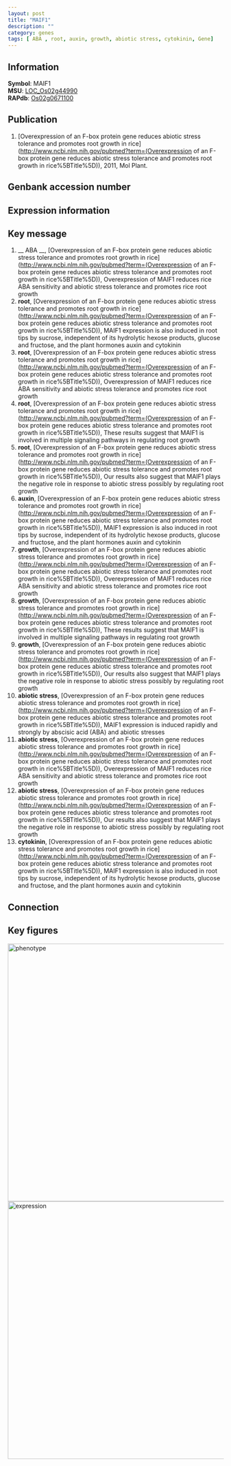 ```yaml
---
layout: post
title: "MAIF1"
description: ""
category: genes
tags: [ ABA , root, auxin, growth, abiotic stress, cytokinin, Gene]
---
```


## Information
__Symbol__: MAIF1  
__MSU__: [LOC_Os02g44990](http://rice.plantbiology.msu.edu/cgi-bin/ORF_infopage.cgi?orf=LOC_Os02g44990)  
__RAPdb__: [Os02g0671100](http://rapdb.dna.affrc.go.jp/viewer/gbrowse_details/irgsp1?name=Os02g0671100)  

## Publication
1. [Overexpression of an F-box protein gene reduces abiotic stress tolerance and promotes root growth in rice](http://www.ncbi.nlm.nih.gov/pubmed?term=(Overexpression of an F-box protein gene reduces abiotic stress tolerance and promotes root growth in rice%5BTitle%5D)), 2011, Mol Plant.

## Genbank accession number

## Expression information

## Key message
1. __ ABA __, [Overexpression of an F-box protein gene reduces abiotic stress tolerance and promotes root growth in rice](http://www.ncbi.nlm.nih.gov/pubmed?term=(Overexpression of an F-box protein gene reduces abiotic stress tolerance and promotes root growth in rice%5BTitle%5D)),  Overexpression of MAIF1 reduces rice ABA sensitivity and abiotic stress tolerance and promotes rice root growth
2. __root__, [Overexpression of an F-box protein gene reduces abiotic stress tolerance and promotes root growth in rice](http://www.ncbi.nlm.nih.gov/pubmed?term=(Overexpression of an F-box protein gene reduces abiotic stress tolerance and promotes root growth in rice%5BTitle%5D)),  MAIF1 expression is also induced in root tips by sucrose, independent of its hydrolytic hexose products, glucose and fructose, and the plant hormones auxin and cytokinin
3. __root__, [Overexpression of an F-box protein gene reduces abiotic stress tolerance and promotes root growth in rice](http://www.ncbi.nlm.nih.gov/pubmed?term=(Overexpression of an F-box protein gene reduces abiotic stress tolerance and promotes root growth in rice%5BTitle%5D)),  Overexpression of MAIF1 reduces rice ABA sensitivity and abiotic stress tolerance and promotes rice root growth
4. __root__, [Overexpression of an F-box protein gene reduces abiotic stress tolerance and promotes root growth in rice](http://www.ncbi.nlm.nih.gov/pubmed?term=(Overexpression of an F-box protein gene reduces abiotic stress tolerance and promotes root growth in rice%5BTitle%5D)),  These results suggest that MAIF1 is involved in multiple signaling pathways in regulating root growth
5. __root__, [Overexpression of an F-box protein gene reduces abiotic stress tolerance and promotes root growth in rice](http://www.ncbi.nlm.nih.gov/pubmed?term=(Overexpression of an F-box protein gene reduces abiotic stress tolerance and promotes root growth in rice%5BTitle%5D)),  Our results also suggest that MAIF1 plays the negative role in response to abiotic stress possibly by regulating root growth
6. __auxin__, [Overexpression of an F-box protein gene reduces abiotic stress tolerance and promotes root growth in rice](http://www.ncbi.nlm.nih.gov/pubmed?term=(Overexpression of an F-box protein gene reduces abiotic stress tolerance and promotes root growth in rice%5BTitle%5D)),  MAIF1 expression is also induced in root tips by sucrose, independent of its hydrolytic hexose products, glucose and fructose, and the plant hormones auxin and cytokinin
7. __growth__, [Overexpression of an F-box protein gene reduces abiotic stress tolerance and promotes root growth in rice](http://www.ncbi.nlm.nih.gov/pubmed?term=(Overexpression of an F-box protein gene reduces abiotic stress tolerance and promotes root growth in rice%5BTitle%5D)),  Overexpression of MAIF1 reduces rice ABA sensitivity and abiotic stress tolerance and promotes rice root growth
8. __growth__, [Overexpression of an F-box protein gene reduces abiotic stress tolerance and promotes root growth in rice](http://www.ncbi.nlm.nih.gov/pubmed?term=(Overexpression of an F-box protein gene reduces abiotic stress tolerance and promotes root growth in rice%5BTitle%5D)),  These results suggest that MAIF1 is involved in multiple signaling pathways in regulating root growth
9. __growth__, [Overexpression of an F-box protein gene reduces abiotic stress tolerance and promotes root growth in rice](http://www.ncbi.nlm.nih.gov/pubmed?term=(Overexpression of an F-box protein gene reduces abiotic stress tolerance and promotes root growth in rice%5BTitle%5D)),  Our results also suggest that MAIF1 plays the negative role in response to abiotic stress possibly by regulating root growth
10. __abiotic stress__, [Overexpression of an F-box protein gene reduces abiotic stress tolerance and promotes root growth in rice](http://www.ncbi.nlm.nih.gov/pubmed?term=(Overexpression of an F-box protein gene reduces abiotic stress tolerance and promotes root growth in rice%5BTitle%5D)),  MAIF1 expression is induced rapidly and strongly by abscisic acid (ABA) and abiotic stresses
11. __abiotic stress__, [Overexpression of an F-box protein gene reduces abiotic stress tolerance and promotes root growth in rice](http://www.ncbi.nlm.nih.gov/pubmed?term=(Overexpression of an F-box protein gene reduces abiotic stress tolerance and promotes root growth in rice%5BTitle%5D)),  Overexpression of MAIF1 reduces rice ABA sensitivity and abiotic stress tolerance and promotes rice root growth
12. __abiotic stress__, [Overexpression of an F-box protein gene reduces abiotic stress tolerance and promotes root growth in rice](http://www.ncbi.nlm.nih.gov/pubmed?term=(Overexpression of an F-box protein gene reduces abiotic stress tolerance and promotes root growth in rice%5BTitle%5D)),  Our results also suggest that MAIF1 plays the negative role in response to abiotic stress possibly by regulating root growth
13. __cytokinin__, [Overexpression of an F-box protein gene reduces abiotic stress tolerance and promotes root growth in rice](http://www.ncbi.nlm.nih.gov/pubmed?term=(Overexpression of an F-box protein gene reduces abiotic stress tolerance and promotes root growth in rice%5BTitle%5D)),  MAIF1 expression is also induced in root tips by sucrose, independent of its hydrolytic hexose products, glucose and fructose, and the plant hormones auxin and cytokinin

## Connection

## Key figures
<img src="http://ricencode.github.io/images/MAIF1.pheno.png" alt="phenotype"  style="width: 600px;"/>

<img src="http://ricencode.github.io/images/MAIF1.exp.png" alt="expression"  style="width: 600px;"/>


